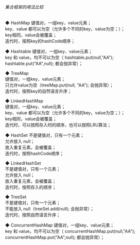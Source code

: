 ###### 集合框架的用法比较

◆ HashMap
键值对，一组key、value元素；  
key、value 都可以为空（允许多个不同的key，value为空；）；  
key相同，value会被覆盖；  
迭代时，按照key的hashCode顺序；  

◆ Hashtable
键值对，一组key、value元素；  
key 和 value，均不可以为空（ hashtable.put(null,"AA");     hashtable.put("AA",null);  都会抛异常）；    

◆ TreeMap  
键值对，一组key、value元素；  
只允许value为空（treeMap.put(null, "AA"); 会抛异常）；  
迭代时，按照key的自然语言升序；  

◆ LinkedHashMap  
键值对，一组key、value元素；  
key、value 都可以为空（允许多个不同的key，value为空；）；  
key相同，value会被覆盖；  
迭代时，可以按照存入时的顺序，也可以按照LRU算法；  

◆ HashSet
不是键值对，只有一个元素；  
允许放入 null；  
放入重复元素，会被覆盖；  
迭代时，按照hashCode顺序；  

◆ LinkedHashSet  
不是键值对，只有一个元素；  
允许放入 null；  
放入重复元素，会被覆盖；  
迭代时，按照存入的顺序；  

◆ TreeSet  
不是键值对，只有一个元素；  
不能放入 null（treeSet.add(null); 会抛异常）；  
迭代时，按照自然语言升序；  

◆ ConcurrentHashMap
键值对，一组key、value元素；  
key 和 value，均不可以为空（ concurrentHashMap.put(null,"AA");     concurrentHashMap.put("AA",null);  都会抛异常）；  




